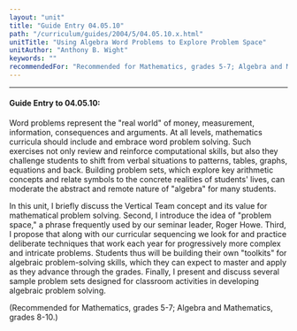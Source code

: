 ```yaml
---
layout: "unit"
title: "Guide Entry 04.05.10"
path: "/curriculum/guides/2004/5/04.05.10.x.html"
unitTitle: "Using Algebra Word Problems to Explore Problem Space"
unitAuthor: "Anthony B. Wight"
keywords: ""
recommendedFor: "Recommended for Mathematics, grades 5-7; Algebra and Mathematics, grades 8-10."
---
```

<body>
<hr/>
<h4>
Guide Entry to 04.05.10:
</h4>
<p>
Word problems represent the "real world" of money, measurement, information, consequences and arguments.  At all levels, mathematics curricula should include and embrace word problem solving.  Such exercises not only review and reinforce computational skills, but also they challenge students to shift from verbal situations to patterns, tables, graphs, equations and back.  Building problem sets, which explore key arithmetic concepts and relate symbols to the concrete realities of students' lives, can moderate the abstract and remote nature of "algebra" for many students.
</p>
<p>
In this unit, I briefly discuss the Vertical Team concept and its value for mathematical problem solving.   Second, I introduce the idea of "problem space," a phrase frequently used by our seminar leader, Roger Howe.  Third, I propose that along with our curricular sequencing we look for and practice deliberate techniques that work each year for progressively more complex and intricate problems.  Students thus will be building their own "toolkits" for algebraic problem-solving skills, which they can expect to master and apply as they advance through the grades.  Finally, I present and discuss several sample problem sets designed for classroom activities in developing algebraic problem solving.
</p>
<p>
(Recommended for Mathematics, grades 5-7; Algebra and Mathematics, grades 8-10.)
</p>
</body>